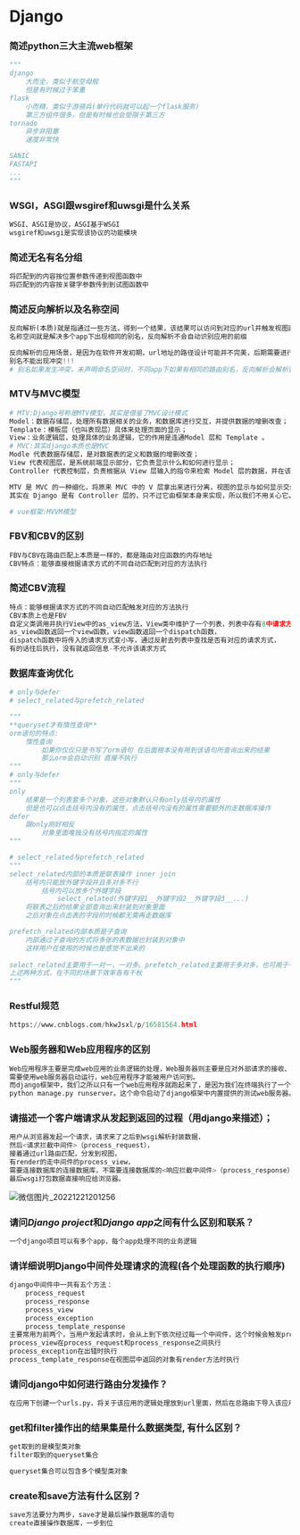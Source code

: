 # Django

### 简述python三大主流web框架

~~~python
"""
django
	大而全，类似于航空母舰
	但是有时候过于笨重
flask
	小而精，类似于游骑兵(单行代码就可以起一个flask服务)
	第三方组件很多，但是有时候也会受限于第三方
tornado
	异步非阻塞
	速度非常快

SANIC
FASTAPI
...
"""
~~~

### WSGI，ASGI跟wsgiref和uwsgi是什么关系

~~~python
WSGI、ASGI是协议，ASGI基于WSGI
wsgiref和uwsgi是实现该协议的功能模块
~~~

### 简述无名有名分组

~~~python
将匹配到的内容按位置参数传递到视图函数中
将匹配到的内容按关键字参数传到到试图函数中
~~~

### 简述反向解析以及名称空间

~~~python
反向解析(本质)就是指通过一些方法，得到一个结果，该结果可以访问到对应的url并触发视图函数的运行
名称空间就是解决多个app下出现相同的别名，反向解析不会自动识别应用的前缀

反向解析的应用场景，是因为在软件开发初期，url地址的路径设计可能并不完美，后期需要进行调整，如果项目中很多地方使用了该路径，一旦该路径发生变化，就意味着所有使用该路径的地方都需要进行修改，这是一个非常繁琐的操作。
别名不能出现冲突!!!
# 别名如果发生冲突，未声明命名空间时，不同app下如果有相同的路由别名，反向解析会解析到最下面的app，会发生覆盖
~~~

### MTV与MVC模型

~~~python
# MTV:Django号称是MTV模型，其实是借鉴了MVC设计模式
Model：数据存储层，处理所有数据相关的业务，和数据库进行交互，并提供数据的增删改查；
Template：模板层（也叫表现层）具体来处理页面的显示；
View：业务逻辑层，处理具体的业务逻辑，它的作用是连通Model 层和 Template 。
# MVC:其实django本质也是MVC
Modle 代表数据存储层，是对数据表的定义和数据的增删改查；
View 代表视图层，是系统前端显示部分，它负责显示什么和如何进行显示；
Controller 代表控制层，负责根据从 View 层输入的指令来检索 Model 层的数据，并在该层编写代码产生结果并输出。

MTV 是 MVC 的一种细化，将原来 MVC 中的 V 层拿出来进行分离，视图的显示与如何显示交给 Template 层，而 View 层更专注于实现业务逻辑。
其实在 Django 是有 Controller 层的，只不过它由框架本身来实现，所以我们不用关心它。Django 更关注于M、T 和 V。

# vue框架:MVVM模型
~~~

### FBV和CBV的区别

~~~python
FBV与CBV在路由匹配上本质是一样的，都是路由对应函数的内存地址
CBV特点：能够直接根据请求方式的不同自动匹配到对应的方法执行
~~~

### 简述CBV流程

~~~python
特点：能够根据请求方式的不同自动匹配触发对应的方法执行
CBV本质上也是FBV
自定义类调用并执行View中的as_view方法，View类中维护了一个列表，列表中存有8中请求方式，
as_view函数返回一个view函数，view函数返回一个dispatch函数，
dispatch函数中将传入的请求方式变小写，通过反射去列表中查找是否有对应的请求方式，
有的话往后执行，没有就返回信息-不允许该请求方式
~~~

### 数据库查询优化

~~~python
# only与defer	
# select_related与prefetch_related

"""
**queryset才有惰性查询**
orm语句的特点:
    惰性查询
        如果你仅仅只是书写了orm语句 在后面根本没有用到该语句所查询出来的结果
        那么orm会自动识别 直接不执行
"""
# only与defer
"""
only
	结果是一个列表套多个对象，这些对象默认只有only括号内的属性
	但是也可以点击括号内没有的属性，点击括号内没有的属性需要额外的走数据库操作
defer
	跟only刚好相反
		对象里面唯独没有括号内指定的属性
"""

# select_related与prefetch_related
"""
select_related内部的本质是联表操作 inner join
	括号内只能放外键字段并且多对多不行
		括号内可以放多个外键字段
			select_related(外键字段1__外键字段2__外键字段3__...)
	将联表之后的结果全部查询出来封装到对象里面
	之后对象在点击表的字段的时候都无需再走数据库

prefetch_related内部本质是子查询
	内部通过子查询的方式将多张的表数据也封装到对象中
	这样用户在使用的时候也是感觉不出来的
	
select_related主要用于一对一，一对多。prefetch_related主要用于多对多，也可用于一对多
上述两种方式，在不同的场景下效率各有千秋
"""
~~~

### Restful规范

~~~python
https://www.cnblogs.com/hkwJsxl/p/16581564.html
~~~

### Web服务器和Web应用程序的区别

~~~python
Web应用程序主要是完成web应用的业务逻辑的处理，Web服务器则主要是应对外部请求的接收、响应和转发。
需要使用web服务器启动运行，web应用程序才能被用户访问到。
而django框架中，我们之所以只有一个web应用程序就跑起来了，是因为我们在终端执行了一个命令，
python manage.py runserver。这个命令启动了django框架中内置提供的测试web服务器。
~~~

### 请描述一个客户端请求从发起到返回的过程（用django来描述）；

~~~python
用户从浏览器发起一个请求，请求来了之后到wsgi解析封装数据，
然后<请求拦截中间件>（process_request），
接着通过url路由匹配，分发到视图，
有render的走中间件的process_view，
需要连接数据库的连接数据库，不需要连接数据库的<响应拦截中间件>（process_response），
最后wsgi打包数据直接响应给浏览器。
~~~

![微信图片_20221221201256](https://img2023.cnblogs.com/blog/2570053/202212/2570053-20221221202307977-1652893441.png)

### 请问*Django project*和*Django app*之间有什么区别和联系？

~~~python
一个django项目可以有多个app，每个app处理不同的业务逻辑
~~~

### 请详细说明Django中间件处理请求的流程(各个处理函数的执行顺序)

~~~python
django中间件中一共有五个方法：
	process_request
	process_response
	process_view
	process_exception
	process_template_response
主要常用为前两个，当用户发起请求时，会从上到下依次经过每一个中间件，这个时候会触发process_request函数，如果函数返回None，则继续到view视图中，返回HttpResponse响应对象则直接从当前中间件的process_reponse函数返回，正常情况下，视图层处理完后，返回执行中间件process_response函数，最后返回给浏览器
process_view在process_request和process_response之间执行
process_exception在出错时执行
process_template_response在视图层中返回的对象有render方法时执行
~~~

### 请问django中如何进行路由分发操作？

~~~python
在应用下创建一个urls.py，将关于该应用的逻辑处理放到url里面，然后在总路由下导入该应用的urls
~~~

### get和filter操作出的结果集是什么数据类型, 有什么区别？

~~~python
get取到的是模型类对象
filter取到的queryset集合

queryset集合可以包含多个模型类对象
~~~

### create和save方法有什么区别？

~~~python
save方法要分为两步，save才是最后操作数据库的语句
create直接操作数据库，一步到位
~~~









